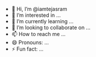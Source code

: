 - 👋 Hi, I’m @iamtejasram
- 👀 I’m interested in ...
- 🌱 I’m currently learning ...
- 💞️ I’m looking to collaborate on ...
- 📫 How to reach me ...
- 😄 Pronouns: ...
- ⚡ Fun fact: ...

<!---
iamtejasram/iamtejasram is a ✨ special ✨ repository because its `README.md` (this file) appears on your GitHub profile.
You can click the Preview link to take a look at your changes.
--->
